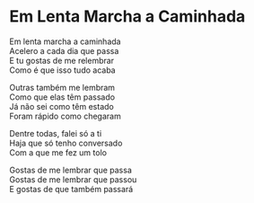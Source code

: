 <!-- pt :: Em Lenta Marcha a Caminhada :: 2023-03-09 00:08:00 -->

# Em Lenta Marcha a Caminhada

Em lenta marcha a caminhada  
Acelero a cada dia que passa  
E tu gostas de me relembrar  
Como é que isso tudo acaba  

Outras também me lembram  
Como que elas têm passado  
Já não sei como têm estado  
Foram rápido como chegaram  

Dentre todas, falei só a ti  
Haja que só tenho conversado  
Com a que me fez um tolo  

Gostas de me lembrar que passa  
Gostas de me lembrar que passou  
E gostas de que também passará  
